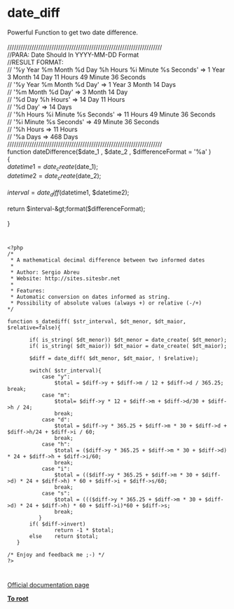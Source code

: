 # date_diff



Powerful Function to get two date difference.<br><br>//////////////////////////////////////////////////////////////////////<br>//PARA: Date Should In YYYY-MM-DD Format<br>//RESULT FORMAT:<br>// &apos;%y Year %m Month %d Day %h Hours %i Minute %s Seconds&apos;        =&gt;  1 Year 3 Month 14 Day 11 Hours 49 Minute 36 Seconds<br>// &apos;%y Year %m Month %d Day&apos;                                    =&gt;  1 Year 3 Month 14 Days<br>// &apos;%m Month %d Day&apos;                                            =&gt;  3 Month 14 Day<br>// &apos;%d Day %h Hours&apos;                                            =&gt;  14 Day 11 Hours<br>// &apos;%d Day&apos;                                                        =&gt;  14 Days<br>// &apos;%h Hours %i Minute %s Seconds&apos;                                =&gt;  11 Hours 49 Minute 36 Seconds<br>// &apos;%i Minute %s Seconds&apos;                                        =&gt;  49 Minute 36 Seconds<br>// &apos;%h Hours                                                    =&gt;  11 Hours<br>// &apos;%a Days                                                        =&gt;  468 Days<br>//////////////////////////////////////////////////////////////////////<br>function dateDifference($date_1 , $date_2 , $differenceFormat = &apos;%a&apos; )<br>{<br>    $datetime1 = date_create($date_1);<br>    $datetime2 = date_create($date_2);<br>    <br>    $interval = date_diff($datetime1, $datetime2);<br>    <br>    return $interval-&gt;format($differenceFormat);<br>    <br>}  

#



```
<?php 
/* 
 * A mathematical decimal difference between two informed dates 
 *
 * Author: Sergio Abreu
 * Website: http://sites.sitesbr.net
 *
 * Features: 
 * Automatic conversion on dates informed as string.
 * Possibility of absolute values (always +) or relative (-/+)
*/

function s_datediff( $str_interval, $dt_menor, $dt_maior, $relative=false){

       if( is_string( $dt_menor)) $dt_menor = date_create( $dt_menor);
       if( is_string( $dt_maior)) $dt_maior = date_create( $dt_maior);

       $diff = date_diff( $dt_menor, $dt_maior, ! $relative);
       
       switch( $str_interval){
           case "y": 
               $total = $diff->y + $diff->m / 12 + $diff->d / 365.25; break;
           case "m":
               $total= $diff->y * 12 + $diff->m + $diff->d/30 + $diff->h / 24;
               break;
           case "d":
               $total = $diff->y * 365.25 + $diff->m * 30 + $diff->d + $diff->h/24 + $diff->i / 60;
               break;
           case "h": 
               $total = ($diff->y * 365.25 + $diff->m * 30 + $diff->d) * 24 + $diff->h + $diff->i/60;
               break;
           case "i": 
               $total = (($diff->y * 365.25 + $diff->m * 30 + $diff->d) * 24 + $diff->h) * 60 + $diff->i + $diff->s/60;
               break;
           case "s": 
               $total = ((($diff->y * 365.25 + $diff->m * 30 + $diff->d) * 24 + $diff->h) * 60 + $diff->i)*60 + $diff->s;
               break;
          }
       if( $diff->invert)
               return -1 * $total;
       else    return $total;
   }

/* Enjoy and feedback me ;-) */
?>
```
  

#

[Official documentation page](https://www.php.net/manual/en/function.date-diff.php)

**[To root](/README.md)**
